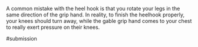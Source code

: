 

A common mistake with the heel hook is that you rotate your legs in the same direction of the grip hand. In reality, to finish the heelhook properly, your knees should turn away, while the gable grip hand comes to your chest to really exert pressure on their knees.


#submission 